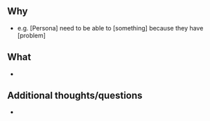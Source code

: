 <!-- 
⚠️ Please add customer requests in a new comment with as much context as possible
🏷️ Labels are cheap and help to draw connections between product themes. Go nuts →
-->

## Why <!-- Consider the *outcome(s)* for users this enables. -->

- e.g. [Persona] need to be able to [something] because they have [problem]

## What <!-- What is being suggested? What is the user-flow? -->

- 

## Additional thoughts/questions

-
